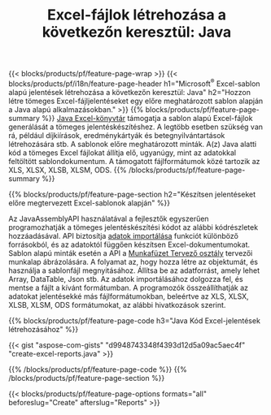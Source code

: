 ﻿---
title: "Excel-fájlok létrehozása a következőn keresztül: Java"
url: /hu/java/assembly/
description: Hozzon létre Microsoft Excel-táblázatokat egy sablonlapból a Java táblázattár segítségével
---
{{< blocks/products/pf/feature-page-wrap >}}
{{< blocks/products/pf/i18n/feature-page-header h1="Microsoft<sup>&reg;</sup> Excel-sablon alapú jelentések létrehozása a következőn keresztül: Java" h2="Hozzon létre tömeges Excel-fájljelentéseket egy előre meghatározott sablon alapján a Java alapú alkalmazásokban." >}}
{{% blocks/products/pf/feature-page-summary %}}
[Java Excel-könyvtár](/cells/java/) támogatja a sablon alapú Excel-fájlok generálását a tömeges jelentéskészítéshez. A legtöbb esetben szükség van rá, például díjkiírások, eredménykártyák és betegnyilvántartások létrehozására stb. A sablonok előre meghatározott minták. A(z) Java alatti kód a tömeges Excel fájlokat állítja elő, ugyanúgy, mint az adatokkal feltöltött sablondokumentum. A támogatott fájlformátumok közé tartozik az XLS, XLSX, XLSB, XLSM, ODS.
{{% /blocks/products/pf/feature-page-summary %}}

{{% blocks/products/pf/feature-page-section h2="Készítsen jelentéseket előre megtervezett Excel-sablonok alapján" %}}

Az JavaAssemblyAPI használatával a fejlesztők egyszerűen programozhatják a tömeges jelentéskészítési kódot az alábbi kódrészletek hozzáadásával. API biztosítja [adatok importálása](https://docs.aspose.com/cells/java/import-and-export-data/) funkciót különböző forrásokból, és az adatoktól függően készítsen Excel-dokumentumokat. Sablon alapú minták esetén a API a [Munkafüzet Tervező osztály](https://reference.aspose.com/cells/java/com.aspose.cells/WorkbookDesigner) tervezői munkalap ábrázolására. A folyamat az, hogy hozza létre az objektumát, és használja a sablonfájl megnyitásához. Állítsa be az adatforrást, amely lehet Array, DataTable, Json stb. Az adatok importálásához dolgozza fel, és mentse a fájlt a kívánt formátumban. A programozók összeállíthatják az adatokat jelentésekké más fájlformátumokban, beleértve az XLS, XLSX, XLSB, XLSM, ODS formátumokat, az alábbi hivatkozások szerint.



{{% blocks/products/pf/feature-page-code h3="Java Kód Excel-jelentések létrehozásához" %}}

{{< gist "aspose-com-gists" "d9948743348f4393d12d5a09ac5aec4f" "create-excel-reports.java" >}}

{{% /blocks/products/pf/feature-page-code %}}
{{% /blocks/products/pf/feature-page-section %}}

{{< blocks/products/pf/feature-page-options formats="all" beforeslug="Create" afterslug="Reports" >}}